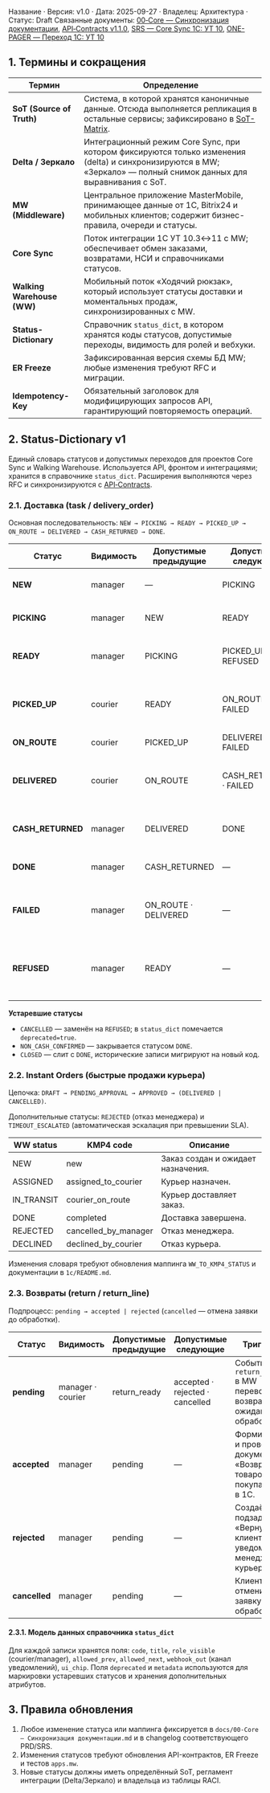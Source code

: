 Название · Версия: v1.0 · Дата: 2025-09-27 · Владелец: Архитектура · Статус: Draft
Связанные документы: [00‑Core — Синхронизация документации](00%E2%80%91Core%20%E2%80%94%20%D0%A1%D0%B8%D0%BD%D1%85%D1%80%D0%BE%D0%BD%D0%B8%D0%B7%D0%B0%D1%86%D0%B8%D1%8F%20%D0%B4%D0%BE%D0%BA%D1%83%D0%BC%D0%B5%D0%BD%D1%82%D0%B0%D1%86%D0%B8%D0%B8.md), [API‑Contracts v1.1.0](API%E2%80%91Contracts.md), [SRS — Core Sync 1С: УТ 10](SRS%20%E2%80%94%20Core%20Sync%201%D0%A1:%20%D0%A3%D0%A2%2010.md), [ONE-PAGER — Переход 1С: УТ 10](ONE-PAGER%20%E2%80%94%20%D0%9F%D0%B5%D1%80%D0%B5%D1%85%D0%BE%D0%B4%201%D0%A1:%20%D0%A3%D0%A2%2010.md)

## 1. Термины и сокращения

| Термин | Определение |
| --- | --- |
| **SoT (Source of Truth)** | Система, в которой хранятся каноничные данные. Отсюда выполняется репликация в остальные сервисы; зафиксировано в [SoT-Matrix](00%E2%80%91Core%20%E2%80%94%20%D0%A1%D0%B8%D0%BD%D1%85%D1%80%D0%BE%D0%BD%D0%B8%D0%B7%D0%B0%D1%86%D0%B8%D1%8F%20%D0%B4%D0%BE%D0%BA%D1%83%D0%BC%D0%B5%D0%BD%D1%82%D0%B0%D1%86%D0%B8%D0%B8.md#5-sot-matrix-v1-source-of-truth). |
| **Delta / Зеркало** | Интеграционный режим Core Sync, при котором фиксируются только изменения (delta) и синхронизируются в MW; «Зеркало» — полный снимок данных для выравнивания с SoT. |
| **MW (Middleware)** | Центральное приложение MasterMobile, принимающее данные от 1С, Bitrix24 и мобильных клиентов; содержит бизнес-правила, очереди и статусы. |
| **Core Sync** | Поток интеграции 1С УТ 10.3↔11 с MW; обеспечивает обмен заказами, возвратами, НСИ и справочниками статусов. |
| **Walking Warehouse (WW)** | Мобильный поток «Ходячий рюкзак», который использует статусы доставки и моментальных продаж, синхронизированных с MW. |
| **Status-Dictionary** | Справочник `status_dict`, в котором хранятся коды статусов, допустимые переходы, видимость для ролей и вебхуки. |
| **ER Freeze** | Зафиксированная версия схемы БД MW; любые изменения требуют RFC и миграции. |
| **Idempotency-Key** | Обязательный заголовок для модифицирующих запросов API, гарантирующий повторяемость операций. |

## 2. Status-Dictionary v1

Единый словарь статусов и допустимых переходов для проектов Core Sync и Walking Warehouse. Используется API, фронтом и интеграциями; хранится в справочнике `status_dict`. Расширения выполняются через RFC и синхронизируются с [API‑Contracts](API%E2%80%91Contracts.md#510-%D0%BC%D0%B0%D1%82%D1%80%D0%B8%D1%86%D0%B0-%D0%BF%D0%B5%D1%80%D0%B5%D1%85%D0%BE%D0%B4%D0%BE%D0%B2-%D1%81%D1%82%D0%B0%D1%82%D1%83%D1%81%D0%BE%D0%B2-walking-warehouse).

### 2.1. Доставка (task / delivery_order)

Основная последовательность: `NEW → PICKING → READY → PICKED_UP → ON_ROUTE → DELIVERED → CASH_RETURNED → DONE`.

| Статус | Видимость | Допустимые предыдущие | Допустимые следующие | Примечания |
| --- | --- | --- | --- | --- |
| **NEW** | manager | — | PICKING | Создан заказ, ожидает комплектации. |
| **PICKING** | manager | NEW | READY | Склад комплектует заказ. |
| **READY** | manager | PICKING | PICKED_UP · REFUSED | Упаковка завершена, заказ готов к выдаче. |
| **PICKED_UP** | courier | READY | ON_ROUTE · FAILED | Курьер забрал заказ; далее доставка или фиксация SLA нарушения. |
| **ON_ROUTE** | courier | PICKED_UP | DELIVERED · FAILED | Курьер в пути. |
| **DELIVERED** | courier | ON_ROUTE | CASH_RETURNED · FAILED | Заказ выдан клиенту, ожидается передача наличных. |
| **CASH_RETURNED** | manager | DELIVERED | DONE | Подтверждена передача наличных в кассу. |
| **DONE** | manager | CASH_RETURNED | — | Финальный статус, заказ закрыт. |
| **FAILED** | manager | ON_ROUTE · DELIVERED | — | Нарушение SLA, требуется ручная обработка. |
| **REFUSED** | manager | READY | — | Отказ клиента/менеджера; заменяет устаревший `CANCELLED`. |

**Устаревшие статусы**

- `CANCELLED` — заменён на `REFUSED`; в `status_dict` помечается `deprecated=true`.
- `NON_CASH_CONFIRMED` — закрывается статусом `DONE`.
- `CLOSED` — слит с `DONE`, исторические записи мигрируют на новый код.

### 2.2. Instant Orders (быстрые продажи курьера)

Цепочка: `DRAFT → PENDING_APPROVAL → APPROVED → (DELIVERED | CANCELLED)`.

Дополнительные статусы: `REJECTED` (отказ менеджера) и `TIMEOUT_ESCALATED` (автоматическая эскалация при превышении SLA).

| WW status | KMP4 code | Описание |
| --- | --- | --- |
| NEW | new | Заказ создан и ожидает назначения. |
| ASSIGNED | assigned_to_courier | Курьер назначен. |
| IN_TRANSIT | courier_on_route | Курьер доставляет заказ. |
| DONE | completed | Доставка завершена. |
| REJECTED | cancelled_by_manager | Отказ менеджера. |
| DECLINED | declined_by_courier | Отказ курьера. |

Изменения словаря требуют обновления маппинга `WW_TO_KMP4_STATUS` и документации в `1c/README.md`.

### 2.3. Возвраты (return / return_line)

Подпроцесс: `pending → accepted | rejected` (`cancelled` — отмена заявки до обработки).

| Статус | Видимость | Допустимые предыдущие | Допустимые следующие | Триггеры |
| --- | --- | --- | --- | --- |
| **pending** | manager · courier | return_ready | accepted · rejected · cancelled | Событие `return_ready` в MW переводит возврат в ожидание обработки. |
| **accepted** | manager | pending | — | Формируется и проводится документ «Возврат товаров от покупателя» в 1С. |
| **rejected** | manager | pending | — | Создаётся подзадача «Вернуть клиенту»; уведомления менеджеру и курьеру. |
| **cancelled** | manager | pending | — | Клиент отменил заявку до обработки. |

#### 2.3.1. Модель данных справочника `status_dict`

Для каждой записи хранятся поля: `code`, `title`, `role_visible` (courier/manager), `allowed_prev`, `allowed_next`, `webhook_out` (канал уведомлений), `ui_chip`. Поля `deprecated` и `metadata` используются для маркировки устаревших статусов и хранения дополнительных атрибутов.

## 3. Правила обновления

1. Любое изменение статуса или маппинга фиксируется в `docs/00‑Core — Синхронизация документации.md` и в changelog соответствующего PRD/SRS.
2. Изменения статусов требуют обновления API-контрактов, ER Freeze и тестов `apps.mw`.
3. Новые статусы должны иметь определённый SoT, регламент интеграции (Delta/Зеркало) и владельца из таблицы RACI.
